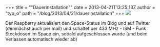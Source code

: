 +++
title = "\"Dauerinstallation\""
date = 2013-04-21T13:25:13Z
author = "typ_o"
path = "/blog/2013/04/21/dauerinstallation"
+++
![](https://flipdot.org/blog/uploads/raspi-dauer.jpg)

Der Raspberry aktualisiert den Space-Status im Blog und auf Twitter
(demnächst auch per mail) und schaltet per 433 MHz - ISM - Funk
Steckdosen im Space ein, sobald aufgeschlossen wurde (und beim Verlassen
automatisch wieder ab)
